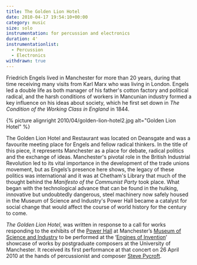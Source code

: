 ```yaml
---
title: The Golden Lion Hotel
date: 2010-04-17 19:54:10+00:00
category: music
size: solo
instrumentation: for percussion and electronics
duration: 4'
instrumentationlist:
  - Percussion
  - Electronics
withdrawn: true
---
```


Friedrich Engels lived in Manchester for more than 20 years, during that time receiving many visits from Karl Marx who was living in London. Engels led a double life as both manager of his father's cotton factory and political radical, and the harsh conditions of workers in Mancunian industry formed a key influence on his ideas about society, which he first set down in _The Condition of the Working Class in England_ in 1844.

{% picture alignright 2010/04/golden-lion-hotel2.jpg alt="Golden Lion Hotel" %}

The Golden Lion Hotel and Restaurant was located on Deansgate and was a favourite meeting place for Engels and fellow radical thinkers. In the title of this piece, it represents Manchester as a place for debate, radical politics and the exchange of ideas. Manchester's pivotal role in the British Industrial Revolution led to its vital importance in the development of the trade unions movement, but as Engels’s presence here shows, the legacy of these politics was international and it was at Chetham's Library that much of the thought behind the _Manifesto of the Communist Party_ took place. What began with the technological advance that can be found in the hulking, innovative but undoubtedly dangerous, steel machinery now safely housed in the Museum of Science and Industry's Power Hall became a catalyst for social change that would affect the course of world history for the century to come.

_The Golden Lion Hotel_, was written in response to a call for works responding to the exhibits of the [Power Hall](http://www.mosi.org.uk/2327) at Manchester’s [Museum of Science and Industry](http://www.mosi.org.uk/) to be performed at the ‘[Engines of Invention](http://www.facebook.com/event.php?eid=113774435305855)’ showcase of works by postgraduate composers at the University of Manchester. It received its first performance at that concert on 26 April 2010 at the hands of percussionist and composer [Steve Pycroft](http://www.stevepycroft.com/).
